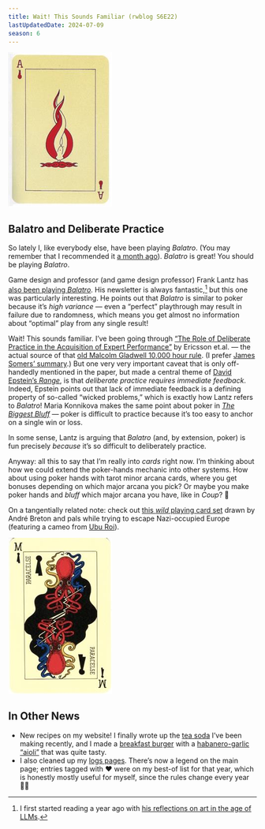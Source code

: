 ```yaml
---
title: Wait! This Sounds Familiar (rwblog S6E22)
lastUpdatedDate: 2024-07-09
season: 6
---
```


![Ace of Flames from the Jeu de Marseille](../../assets/newsletters/ace-flames.jpg)

## Balatro and Deliberate Practice

So lately I, like everybody else, have been playing *Balatro*. (You may remember that I recommended it [a month ago](https://rwblickhan.org/newsletters/accessible-understandable-answers-in-a-broad-domain-of-interest/#in-other-news)). *Balatro* is great! You should be playing *Balatro*.

Game design and professor (and game design professor) Frank Lantz has [also been playing *Balatro*](https://franklantz.substack.com/p/playing-balatro). His newsletter is always fantastic,[^donkeyspace] but this one was particularly interesting. He points out that *Balatro* is similar to poker because it’s *high variance* — even a “perfect” playthrough may result in failure due to randomness, which means you get almost no information about “optimal” play from any single result!

Wait! This sounds familiar. I’ve been going through [“The Role of Deliberate Practice in the Acquisition of Expert Performance”](https://www.researchgate.net/publication/224827585_The_Role_of_Deliberate_Practice_in_the_Acquisition_of_Expert_Performance) by Ericsson et.al. — the actual source of that [old Malcolm Gladwell 10,000 hour rule](https://en.wikipedia.org/wiki/Outliers_%28book%29). (I prefer [James Somers’ summary](https://jsomers.net/blog/deliberate-practice).) But one very very important caveat that is only off-handedly mentioned in the paper, but made a central theme of [David Epstein’s *Range*](https://www.goodreads.com/book/show/41795733-range?ac=1&from_search=true&qid=sxdTHtlbqK&rank=1), is that *deliberate practice requires immediate feedback*. Indeed, Epstein points out that lack of immediate feedback is a defining property of so-called “wicked problems,” which is exactly how Lantz refers to *Balatro*! Maria Konnikova makes the same point about poker in [*The Biggest Bluff*](https://www.goodreads.com/book/show/49814228-the-biggest-bluff?ac=1&from_search=true&qid=KvebshUZyQ&rank=1) — poker is difficult to practice because it’s too easy to anchor on a single win or loss.

In some sense, Lantz is arguing that *Balatro* (and, by extension, poker) is fun precisely *because* it’s so difficult to deliberately practice.

Anyway: all this to say that I’m really into *cards* right now. I’m thinking about how we could extend the poker-hands mechanic into other systems. How about using poker hands with tarot minor arcana cards, where you get bonuses depending on which major arcana you pick? Or maybe you make poker hands and *bluff* which major arcana you have, like in *Coup*? 🤔

On a tangentially related note: check out [this *wild* playing card set](https://www.wopc.co.uk/france/grimaud/le-jeu-de-marseille) drawn by André Breton and pals while trying to escape Nazi-occupied Europe (featuring a cameo from [Ubu Roi](https://en.wikipedia.org/wiki/Ubu_Roi)).

![Magus of Locks from the Jeu de Marseille](../../assets/newsletters/magus_locks.jpg)

## In Other News

- New recipes on my website! I finally wrote up the [tea soda](https://rwblickhan.org/misc/recipes/teasoda/) I’ve been making recently, and I made a [breakfast burger](https://rwblickhan.org/misc/recipes/breakfastburger/) with a [habanero-garlic “aioli”](https://rwblickhan.org/misc/recipes/habanerogarlicaioli/) that was quite tasty.
- I also cleaned up my [logs pages](https://rwblickhan.org/logs/). There’s now a legend on the main page; entries tagged with ❤️ were on my best-of list for that year, which is honestly mostly useful for myself, since the rules change every year 🤷‍♀️

[^donkeyspace]: I first started reading a year ago with [his reflections on art in the age of LLMs](https://franklantz.substack.com/p/well-here-we-are).